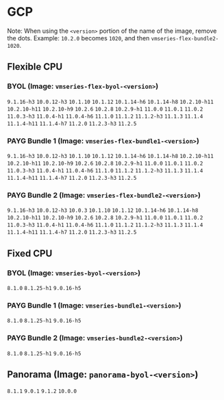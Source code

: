 
# GCP
Note: When using the `<version>` portion of the name of the image, remove the dots. Example: `10.2.0` becomes `1020`, and then `vmseries-flex-bundle2-1020`.
## Flexible CPU

### BYOL (Image: `vmseries-flex-byol-<version>`)
`9.1.16-h3` `10.0.12-h3` `10.1.10` `10.1.12` `10.1.14-h6` `10.1.14-h8` `10.2.10-h11` `10.2.10-h11` `10.2.10-h9` `10.2.6` `10.2.8` `10.2.9-h1` `11.0.0` `11.0.1` `11.0.2` `11.0.3-h3` `11.0.4-h1` `11.0.4-h6` `11.1.0` `11.1.2` `11.1.2-h3` `11.1.3` `11.1.4` `11.1.4-h11` `11.1.4-h7` `11.2.0` `11.2.3-h3` `11.2.5` 
### PAYG Bundle 1 (Image: `vmseries-flex-bundle1-<version>`)
`9.1.16-h3` `10.0.12-h3` `10.1.10` `10.1.12` `10.1.14-h6` `10.1.14-h8` `10.2.10-h11` `10.2.10-h11` `10.2.10-h9` `10.2.6` `10.2.8` `10.2.9-h1` `11.0.0` `11.0.1` `11.0.2` `11.0.3-h3` `11.0.4-h1` `11.0.4-h6` `11.1.0` `11.1.2` `11.1.2-h3` `11.1.3` `11.1.4` `11.1.4-h11` `11.1.4-h7` `11.2.0` `11.2.3-h3` `11.2.5` 
### PAYG Bundle 2 (Image: `vmseries-flex-bundle2-<version>`)
`9.1.16-h3` `10.0.12-h3` `10.0.3` `10.1.10` `10.1.12` `10.1.14-h6` `10.1.14-h8` `10.2.10-h11` `10.2.10-h9` `10.2.6` `10.2.8` `10.2.9-h1` `11.0.0` `11.0.1` `11.0.2` `11.0.3-h3` `11.0.4-h1` `11.0.4-h6` `11.1.0` `11.1.2` `11.1.2-h3` `11.1.3` `11.1.4` `11.1.4-h11` `11.1.4-h7` `11.2.0` `11.2.3-h3` `11.2.5` 
## Fixed CPU

### BYOL (Image: `vmseries-byol-<version>`)
`8.1.0` `8.1.25-h1` `9.0.16-h5` 
### PAYG Bundle 1 (Image: `vmseries-bundle1-<version>`)
`8.1.0` `8.1.25-h1` `9.0.16-h5` 
### PAYG Bundle 2 (Image: `vmseries-bundle2-<version>`)
`8.1.0` `8.1.25-h1` `9.0.16-h5` 

## Panorama (Image: `panorama-byol-<version>`)
`8.1.1` `9.0.1` `9.1.2` `10.0.0` 
